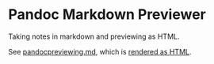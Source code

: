 # Pandoc Markdown Previewer
Taking notes in markdown and previewing as HTML.

See [pandocpreviewing.md](pandocpreviewing.md), which is [rendered as HTML](pandocpreviewing.md.html).
